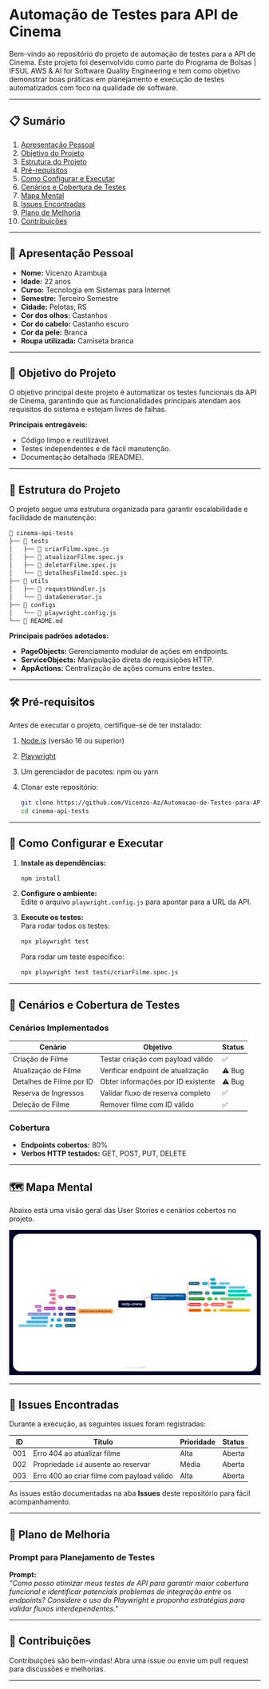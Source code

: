 
# **Automação de Testes para API de Cinema**

Bem-vindo ao repositório do projeto de automação de testes para a API de Cinema. Este projeto foi desenvolvido como parte do Programa de Bolsas | IFSUL AWS & AI for Software Quality Engineering  e tem como objetivo demonstrar boas práticas em planejamento e execução de testes automatizados com foco na qualidade de software.

---

## **📋 Sumário**

1. [Apresentação Pessoal](#-apresentação-pessoal)  
2. [Objetivo do Projeto](#-objetivo-do-projeto)  
3. [Estrutura do Projeto](#-estrutura-do-projeto)  
4. [Pré-requisitos](#-pré-requisitos)  
5. [Como Configurar e Executar](#-como-configurar-e-executar)  
6. [Cenários e Cobertura de Testes](#-cenários-e-cobertura-de-testes)  
7. [Mapa Mental](#-mapa-mental)  
8. [Issues Encontradas](#-issues-encontradas)  
9. [Plano de Melhoria](#-plano-de-melhoria)  
10. [Contribuições](#-contribuições)  

---

## **👤 Apresentação Pessoal**

- **Nome:** Vicenzo Azambuja
- **Idade:** 22 anos
- **Curso:** Tecnologia em Sistemas para Internet  
- **Semestre:** Terceiro Semestre
- **Cidade:** Pelotas, RS
- **Cor dos olhos:** Castanhos
- **Cor do cabelo:** Castanho escuro  
- **Cor da pele:** Branca
- **Roupa utilizada:** Camiseta branca 

---

## **🎯 Objetivo do Projeto**

O objetivo principal deste projeto é automatizar os testes funcionais da API de Cinema, garantindo que as funcionalidades principais atendam aos requisitos do sistema e estejam livres de falhas.  

**Principais entregáveis:**  
- Código limpo e reutilizável.  
- Testes independentes e de fácil manutenção.  
- Documentação detalhada (README).  

---

## **📁 Estrutura do Projeto**

O projeto segue uma estrutura organizada para garantir escalabilidade e facilidade de manutenção:  

```
📂 cinema-api-tests
├── 📂 tests
│   ├── 📄 criarFilme.spec.js
│   ├── 📄 atualizarFilme.spec.js
│   ├── 📄 deletarFilme.spec.js
│   └── 📄 detalhesFilmeId.spec.js
├── 📂 utils
│   ├── 📄 requestHandler.js
│   └── 📄 dataGenerator.js
├── 📂 configs
│   └── 📄 playwright.config.js
└── 📄 README.md
```

**Principais padrões adotados:**  
- **PageObjects:** Gerenciamento modular de ações em endpoints.  
- **ServiceObjects:** Manipulação direta de requisições HTTP.  
- **AppActions:** Centralização de ações comuns entre testes.  

---

## **🛠️ Pré-requisitos**

Antes de executar o projeto, certifique-se de ter instalado:  

1. [Node.js](https://nodejs.org/) (versão 16 ou superior)  
2. [Playwright](https://playwright.dev/)  
3. Um gerenciador de pacotes: npm ou yarn  
4. Clonar este repositório:  

   ```bash
   git clone https://github.com/Vicenzo-Az/Automacao-de-Testes-para-API-de-Cinema.git
   cd cinema-api-tests
   ```

---

## **🚀 Como Configurar e Executar**

1. **Instale as dependências:**  
   ```bash
   npm install
   ```

2. **Configure o ambiente:**  
   Edite o arquivo `playwright.config.js` para apontar para a URL da API.  

3. **Execute os testes:**  
   Para rodar todos os testes:  
   ```bash
   npx playwright test
   ```

   Para rodar um teste específico:  
   ```bash
   npx playwright test tests/criarFilme.spec.js
   ```

---

## **🧪 Cenários e Cobertura de Testes**

### Cenários Implementados  

| Cenário                          | Objetivo                              | Status  |
|----------------------------------|---------------------------------------|---------|
| Criação de Filme                 | Testar criação com payload válido     | ✅      |
| Atualização de Filme             | Verificar endpoint de atualização     | ⚠️ Bug |
| Detalhes de Filme por ID         | Obter informações por ID existente    | ⚠️ Bug |
| Reserva de Ingressos             | Validar fluxo de reserva completo     | ✅      |
| Deleção de Filme                 | Remover filme com ID válido           | ✅      |

### Cobertura  
- **Endpoints cobertos:** 80%  
- **Verbos HTTP testados:** GET, POST, PUT, DELETE  

---

## **🗺️ Mapa Mental**

Abaixo está uma visão geral das User Stories e cenários cobertos no projeto.  

![Mapa Mental](IMAGES/nestjs-cinema.png)  

---

## **🐞 Issues Encontradas**

Durante a execução, as seguintes issues foram registradas:  

| ID   | Título                                     | Prioridade | Status    |
|------|-------------------------------------------|------------|-----------|
| 001  | Erro 404 ao atualizar filme               | Alta       | Aberta    |
| 002  | Propriedade `id` ausente ao reservar       | Média      | Aberta    |
| 003  | Erro 400 ao criar filme com payload válido | Alta       | Aberta    |

As issues estão documentadas na aba **Issues** deste repositório para fácil acompanhamento.  

---

## **🔧 Plano de Melhoria**

### Prompt para Planejamento de Testes  

**Prompt:**  
_"Como posso otimizar meus testes de API para garantir maior cobertura funcional e identificar potenciais problemas de integração entre os endpoints? Considere o uso do Playwright e proponha estratégias para validar fluxos interdependentes."_  

---

## **🤝 Contribuições**

Contribuições são bem-vindas! Abra uma issue ou envie um pull request para discussões e melhorias.

--- 
